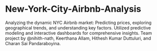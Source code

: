# New-York-City-Airbnb-Analysis
Analyzing the dynamic NYC Airbnb market: Predicting prices, exploring geographical trends, and understanding key factors. Utilized predictive modeling and interactive dashboards for comprehensive insights. Team project by @nihith-nath, Keerthana Allam, Hithesh Kumar Duttuluri, and Charan Sai Pandaraboyina.
